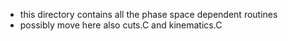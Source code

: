 * this directory contains all the phase space dependent routines
* possibly move here also cuts.C and kinematics.C
